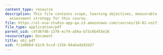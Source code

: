 ```yaml
---
content_type: resource
description: This file contains scope, learning objectives, measurable outcomes and
  assessment strategy for this course.
file: https://ol-ocw-studio-app-qa.s3.amazonaws.com/courses/16-01-unified-engineering-i-ii-iii-iv-fall-2005-spring-2006/fc1d866db1c95ccd131b84abada92d27_obj.pdf
file_type: application/pdf
parent_uid: c4fd6fd6-1378-ecf4-a56a-b73c6b455e18
resourcetype: Document
title: obj.pdf
uid: fc1d866d-b1c9-5ccd-131b-84abada92d27
---
```

